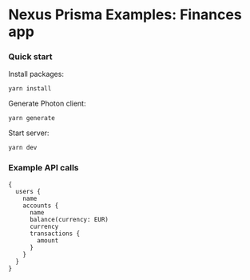 # Nexus Prisma Examples: Finances app

### Quick start

Install packages:

`yarn install`

Generate Photon client: 

`yarn generate`

Start server:

`yarn dev`

### Example API calls

```
{
  users {
    name
    accounts {
      name
      balance(currency: EUR)
      currency
      transactions {
        amount
      }
    }
  }
}
```
